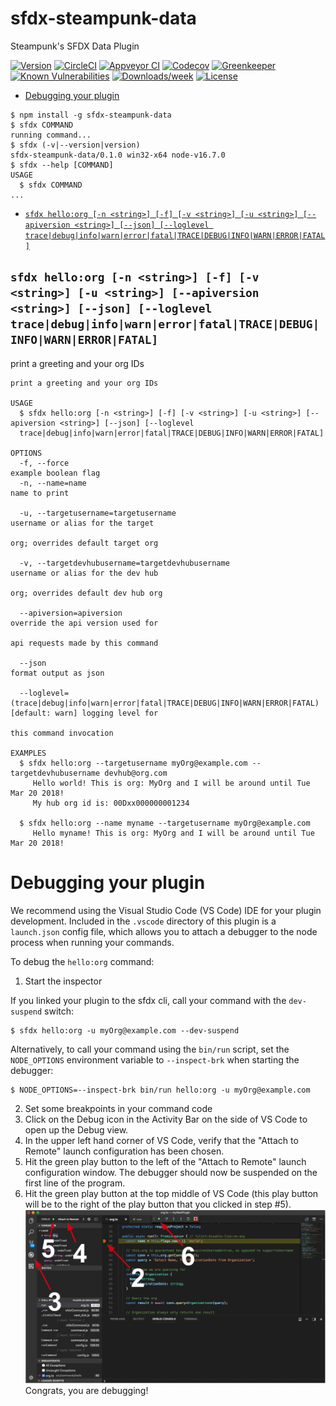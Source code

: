 sfdx-steampunk-data
===================

Steampunk&#39;s SFDX Data Plugin

[![Version](https://img.shields.io/npm/v/sfdx-steampunk-data.svg)](https://npmjs.org/package/sfdx-steampunk-data)
[![CircleCI](https://circleci.com/gh/SteampunkFoundry/sfdx-steampunk-data/tree/master.svg?style=shield)](https://circleci.com/gh/SteampunkFoundry/sfdx-steampunk-data/tree/master)
[![Appveyor CI](https://ci.appveyor.com/api/projects/status/github/SteampunkFoundry/sfdx-steampunk-data?branch=master&svg=true)](https://ci.appveyor.com/project/heroku/sfdx-steampunk-data/branch/master)
[![Codecov](https://codecov.io/gh/SteampunkFoundry/sfdx-steampunk-data/branch/master/graph/badge.svg)](https://codecov.io/gh/SteampunkFoundry/sfdx-steampunk-data)
[![Greenkeeper](https://badges.greenkeeper.io/SteampunkFoundry/sfdx-steampunk-data.svg)](https://greenkeeper.io/)
[![Known Vulnerabilities](https://snyk.io/test/github/SteampunkFoundry/sfdx-steampunk-data/badge.svg)](https://snyk.io/test/github/SteampunkFoundry/sfdx-steampunk-data)
[![Downloads/week](https://img.shields.io/npm/dw/sfdx-steampunk-data.svg)](https://npmjs.org/package/sfdx-steampunk-data)
[![License](https://img.shields.io/npm/l/sfdx-steampunk-data.svg)](https://github.com/SteampunkFoundry/sfdx-steampunk-data/blob/master/package.json)

<!-- toc -->
* [Debugging your plugin](#debugging-your-plugin)
<!-- tocstop -->
<!-- install -->
<!-- usage -->
```sh-session
$ npm install -g sfdx-steampunk-data
$ sfdx COMMAND
running command...
$ sfdx (-v|--version|version)
sfdx-steampunk-data/0.1.0 win32-x64 node-v16.7.0
$ sfdx --help [COMMAND]
USAGE
  $ sfdx COMMAND
...
```
<!-- usagestop -->
<!-- commands -->
* [`sfdx hello:org [-n <string>] [-f] [-v <string>] [-u <string>] [--apiversion <string>] [--json] [--loglevel trace|debug|info|warn|error|fatal|TRACE|DEBUG|INFO|WARN|ERROR|FATAL]`](#sfdx-helloorg--n-string--f--v-string--u-string---apiversion-string---json---loglevel-tracedebuginfowarnerrorfataltracedebuginfowarnerrorfatal)

## `sfdx hello:org [-n <string>] [-f] [-v <string>] [-u <string>] [--apiversion <string>] [--json] [--loglevel trace|debug|info|warn|error|fatal|TRACE|DEBUG|INFO|WARN|ERROR|FATAL]`

print a greeting and your org IDs

```
print a greeting and your org IDs

USAGE
  $ sfdx hello:org [-n <string>] [-f] [-v <string>] [-u <string>] [--apiversion <string>] [--json] [--loglevel 
  trace|debug|info|warn|error|fatal|TRACE|DEBUG|INFO|WARN|ERROR|FATAL]

OPTIONS
  -f, --force                                                                       example boolean flag
  -n, --name=name                                                                   name to print

  -u, --targetusername=targetusername                                               username or alias for the target
                                                                                    org; overrides default target org

  -v, --targetdevhubusername=targetdevhubusername                                   username or alias for the dev hub
                                                                                    org; overrides default dev hub org

  --apiversion=apiversion                                                           override the api version used for
                                                                                    api requests made by this command

  --json                                                                            format output as json

  --loglevel=(trace|debug|info|warn|error|fatal|TRACE|DEBUG|INFO|WARN|ERROR|FATAL)  [default: warn] logging level for
                                                                                    this command invocation

EXAMPLES
  $ sfdx hello:org --targetusername myOrg@example.com --targetdevhubusername devhub@org.com
     Hello world! This is org: MyOrg and I will be around until Tue Mar 20 2018!
     My hub org id is: 00Dxx000000001234
  
  $ sfdx hello:org --name myname --targetusername myOrg@example.com
     Hello myname! This is org: MyOrg and I will be around until Tue Mar 20 2018!
```
<!-- commandsstop -->
<!-- debugging-your-plugin -->
# Debugging your plugin
We recommend using the Visual Studio Code (VS Code) IDE for your plugin development. Included in the `.vscode` directory of this plugin is a `launch.json` config file, which allows you to attach a debugger to the node process when running your commands.

To debug the `hello:org` command: 
1. Start the inspector
  
If you linked your plugin to the sfdx cli, call your command with the `dev-suspend` switch: 
```sh-session
$ sfdx hello:org -u myOrg@example.com --dev-suspend
```
  
Alternatively, to call your command using the `bin/run` script, set the `NODE_OPTIONS` environment variable to `--inspect-brk` when starting the debugger:
```sh-session
$ NODE_OPTIONS=--inspect-brk bin/run hello:org -u myOrg@example.com
```

2. Set some breakpoints in your command code
3. Click on the Debug icon in the Activity Bar on the side of VS Code to open up the Debug view.
4. In the upper left hand corner of VS Code, verify that the "Attach to Remote" launch configuration has been chosen.
5. Hit the green play button to the left of the "Attach to Remote" launch configuration window. The debugger should now be suspended on the first line of the program. 
6. Hit the green play button at the top middle of VS Code (this play button will be to the right of the play button that you clicked in step #5).
<br><img src=".images/vscodeScreenshot.png" width="480" height="278"><br>
Congrats, you are debugging!
